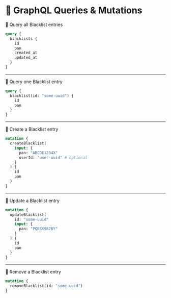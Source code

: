 # 📌 GraphQL Queries & Mutations

🔹 Query all Blacklist entries

```graphql
query {
  blacklists {
    id
    pan
    created_at
    updated_at
  }
}
```

---

🔹 Query one Blacklist entry

```graphql
query {
  blacklist(id: "some-uuid") {
    id
    pan
  }
}
```

---

🔹 Create a Blacklist entry

```graphql
mutation {
  createBlacklist(
    input: {
      pan: "ABCDE1234X"
      userId: "user-uuid" # optional
    }
  ) {
    id
    pan
  }
}
```

---

🔹 Update a Blacklist entry

```graphql
mutation {
  updateBlacklist(
    id: "some-uuid"
    input: {
      pan: "PQRSX9876Y"
    }
  ) {
    id
    pan
  }
}
```

---

🔹 Remove a Blacklist entry

```graphql
mutation {
  removeBlacklist(id: "some-uuid")
}
```
